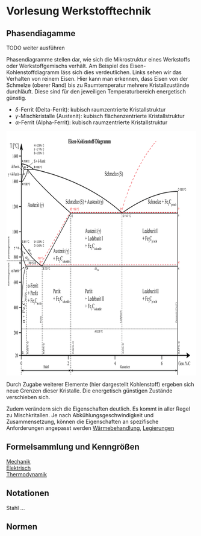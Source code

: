 # Vorlesung Werkstofftechnik

## Phasendiagamme

TODO weiter ausführen

Phasendiagramme stellen dar, wie sich die Mikrostruktur eines Werkstoffs oder Werkstoffgemischs verhält. Am Beispiel des Eisen-Kohlenstoffdiagramm läss sich dies verdeutlichen. Links sehen wir das Verhalten von reinem Eisen. Hier kann man erkennen, dass Eisen von der Schmelze (oberer Rand) bis zu Raumtemperatur mehrere Kristallzustände durchläuft. Diese sind für den jeweiligen Temperaturbereich energetisch günstig.

- $\delta$-Ferrit (Delta-Ferrit): kubisch raumzentrierte Kristallstruktur
- $\gamma$-Mischkristalle (Austenit): kubisch flächenzentrierte Kristallstruktur
- $\alpha$-Ferrit (Alpha-Ferrit): kubisch raumzentrierte Kristallstruktur

<a href="https://de.wikipedia.org/wiki/Eisen-Kohlenstoff-Diagramm#/media/Datei:Eisen_Kohlenstoff_Diagramm_Deutsch.svg"><img src="Figures/Eisen_Kohlenstoff_Diagramm_Deutsch.svg" alt="ORCID Symbol" style="height:650px;width:auto;vertical-align: top;background-color:transparent;"></a>

Durch Zugabe weiterer Elemente (hier dargestellt Kohlenstoff) ergeben sich neue Grenzen dieser Kristalle. Die energetisch günstigen Zustände verschieben sich.

Zudem verändern sich die Eigenschaften deutlich. Es kommt in aller Regel zu Mischkritallen. Je nach Abkühlungsgeschwindigkeit und Zusammensetzung, können die Eigenschaften an spezifische Anforderungen angepasst werden [Wärmebehandlung](), [Legierungen]()

## Formelsammlung und Kenngrößen

[Mechanik](Formelsammlung/mechanik.md)\
[Elektrisch](Formelsammlung/elektrisch.md)\
[Thermodynamik](Formelsammlung/thermodynamik.md)

## Notationen
Stahl 
...

## Normen


##
